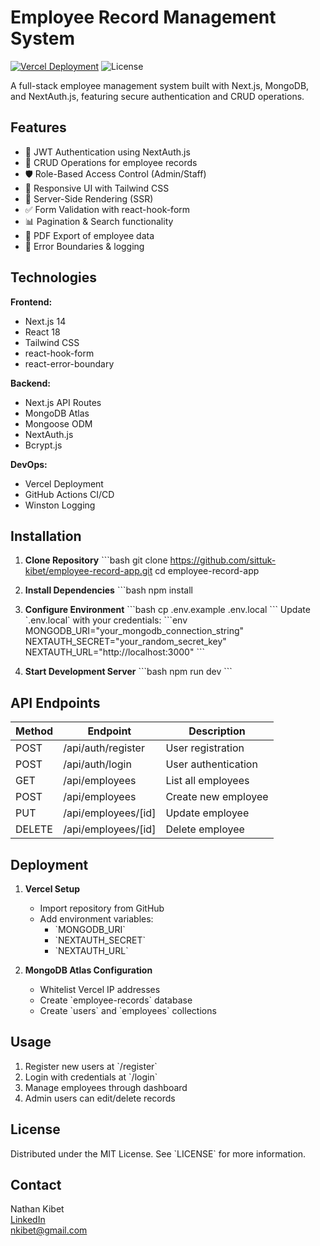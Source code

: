 # Employee Record Management System

[![Vercel Deployment](https://img.shields.io/badge/Deployed%20on-Vercel-black?style=flat&logo=vercel)](https://employee-record-app.vercel.app)
![License](https://img.shields.io/badge/License-MIT-blue)

A full-stack employee management system built with Next.js, MongoDB, and NextAuth.js, featuring secure authentication and CRUD operations.

## Features

- 🔐 JWT Authentication using NextAuth.js
- 📝 CRUD Operations for employee records
- 🛡️ Role-Based Access Control (Admin/Staff)
- 📱 Responsive UI with Tailwind CSS
- 🔄 Server-Side Rendering (SSR)
- ✅ Form Validation with react-hook-form
- 📊 Pagination & Search functionality
- 📄 PDF Export of employee data
- 🚨 Error Boundaries & logging

## Technologies

**Frontend:**
- Next.js 14
- React 18
- Tailwind CSS
- react-hook-form
- react-error-boundary

**Backend:**
- Next.js API Routes
- MongoDB Atlas
- Mongoose ODM
- NextAuth.js
- Bcrypt.js

**DevOps:**
- Vercel Deployment
- GitHub Actions CI/CD
- Winston Logging

## Installation

1. **Clone Repository**
\`\`\`bash
git clone https://github.com/sittuk-kibet/employee-record-app.git
cd employee-record-app
2. **Install Dependencies**
\`\`\`bash
npm install


3. **Configure Environment**
\`\`\`bash
cp .env.example .env.local
\`\`\`
Update \`.env.local\` with your credentials:
\`\`\`env
MONGODB_URI="your_mongodb_connection_string"
NEXTAUTH_SECRET="your_random_secret_key"
NEXTAUTH_URL="http://localhost:3000"
\`\`\`

4. **Start Development Server**
\`\`\`bash
npm run dev
\`\`\`

## API Endpoints

| Method | Endpoint               | Description                 |
|--------|------------------------|-----------------------------|
| POST   | /api/auth/register     | User registration          |
| POST   | /api/auth/login        | User authentication        |
| GET    | /api/employees         | List all employees         |
| POST   | /api/employees         | Create new employee        |
| PUT    | /api/employees/[id]    | Update employee            |
| DELETE | /api/employees/[id]    | Delete employee            |

## Deployment

1. **Vercel Setup**
   - Import repository from GitHub
   - Add environment variables:
     - \`MONGODB_URI\`
     - \`NEXTAUTH_SECRET\`
     - \`NEXTAUTH_URL\`

2. **MongoDB Atlas Configuration**
   - Whitelist Vercel IP addresses
   - Create \`employee-records\` database
   - Create \`users\` and \`employees\` collections

## Usage

1. Register new users at \`/register\`
2. Login with credentials at \`/login\`
3. Manage employees through dashboard
4. Admin users can edit/delete records

## License

Distributed under the MIT License. See \`LICENSE\` for more information.

## Contact

Nathan Kibet  
[LinkedIn](https://linkedin.com/in/nathan-kibet)  
nkibet@gmail.com
